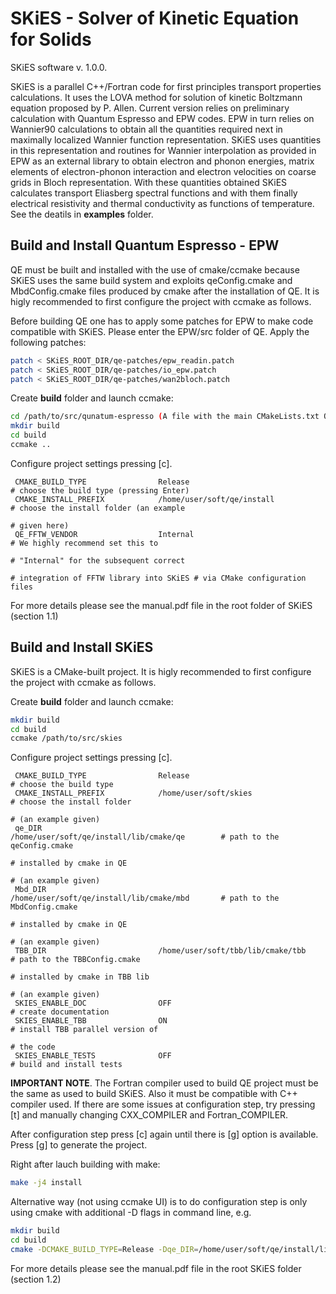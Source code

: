 # SKiES - Solver of Kinetic Equation for Solids

SKiES software v. 1.0.0.

SKiES is a parallel C++/Fortran code for first principles transport properties calculations. It uses the LOVA method for solution of kinetic Boltzmann equation proposed by P. Allen.
Current version relies on preliminary calculation with Quantum Espresso and EPW codes.
EPW in turn relies on Wannier90 calculations to obtain all the quantities required next in maximally localized Wannier function representation. SKiES uses quantities in this representation and routines for Wannier interpolation as provided in EPW as an external library to obtain electron and phonon energies, matrix elements of electron-phonon interaction and electron velocities on coarse grids in Bloch representation. With these quantities obtained SKiES calculates transport Eliasberg spectral functions and with them finally electrical resistivity and thermal conductivity as functions of temperature. See the deatils in **examples** folder.

## Build and Install Quantum Espresso - EPW

QE must be built and installed with the use of cmake/ccmake because SKiES uses the same build system and exploits qeConfig.cmake and MbdConfig.cmake files produced by cmake after the installation of QE. It is higly recommended to first configure the project with ccmake as follows.

Before building QE one has to apply some patches for EPW to make code compatible with SKiES. Please enter the EPW/src folder of QE. Apply the following patches:
```bash
patch < SKiES_ROOT_DIR/qe-patches/epw_readin.patch
patch < SKiES_ROOT_DIR/qe-patches/io_epw.patch
patch < SKiES_ROOT_DIR/qe-patches/wan2bloch.patch
```

Create **build** folder and launch ccmake:
```bash
cd /path/to/src/qunatum-espresso (A file with the main CMakeLists.txt QE file, e.g /home/user/soft/qe)
mkdir build
cd build
ccmake ..
```
Configure project settings pressing [c].
```
 CMAKE_BUILD_TYPE                Release                                 # choose the build type (pressing Enter)
 CMAKE_INSTALL_PREFIX            /home/user/soft/qe/install              # choose the install folder (an example
                                                                         # given here)
 QE_FFTW_VENDOR                  Internal                                # We highly recommend set this to 
                                                                         # "Internal" for the subsequent correct
                                                                         # integration of FFTW library into SKiES # via CMake configuration files

```

For more details please see the manual.pdf file in the root folder of SKiES (section 1.1)

## Build and Install SKiES

SKiES is a CMake-built project.
It is higly recommended to first configure the project with ccmake as follows.

Create **build** folder and launch ccmake:
```bash
mkdir build
cd build
ccmake /path/to/src/skies
```
Configure project settings pressing [c].
```
 CMAKE_BUILD_TYPE                Release                                        # choose the build type
 CMAKE_INSTALL_PREFIX            /home/user/soft/skies                          # choose the install folder
                                                                                # (an example given)
 qe_DIR                          /home/user/soft/qe/install/lib/cmake/qe        # path to the qeConfig.cmake
                                                                                # installed by cmake in QE
                                                                                # (an example given)
 Mbd_DIR                         /home/user/soft/qe/install/lib/cmake/mbd       # path to the MbdConfig.cmake
                                                                                # installed by cmake in QE
                                                                                # (an example given)
 TBB_DIR                         /home/user/soft/tbb/lib/cmake/tbb              # path to the TBBConfig.cmake
                                                                                # installed by cmake in TBB lib
                                                                                # (an example given)
 SKIES_ENABLE_DOC                OFF                                            # create documentation
 SKIES_ENABLE_TBB                ON                                             # install TBB parallel version of
                                                                                # the code
 SKIES_ENABLE_TESTS              OFF                                            # build and install tests
```

**IMPORTANT NOTE**. The Fortran compiler used to build QE project must be the same as used to build SKiES. Also it must be compatible with C++ compiler used. If there are some issues at configuration step, try pressing [t] and manually changing CXX_COMPILER and Fortran_COMPILER.

After configuration step press [c] again until there is [g] option is available. Press [g] to generate the project. 

Right after lauch building with make:
```bash
make -j4 install
```

Alternative way (not using ccmake UI) is to do configuration step is only using cmake with additional -D flags in command line, e.g.
```bash
mkdir build
cd build
cmake -DCMAKE_BUILD_TYPE=Release -Dqe_DIR=/home/user/soft/qe/install/lib/cmake/qe -S /path/to/src/skies
```

For more details please see the manual.pdf file in the root SKiES folder (section 1.2)
